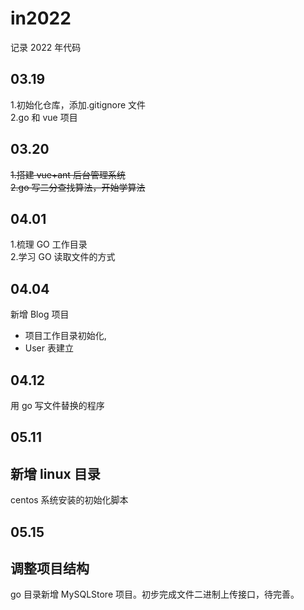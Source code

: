 # in2022

记录 2022 年代码

## 03.19

1.初始化仓库，添加.gitignore 文件  
2.go 和 vue 项目

## 03.20

~~1.搭建 vue+ant 后台管理系统~~  
~~2.go 写二分查找算法，开始学算法~~

## 04.01

1.梳理 GO 工作目录  
2.学习 GO 读取文件的方式

## 04.04

新增 Blog 项目

-   项目工作目录初始化,
-   User 表建立

## 04.12

用 go 写文件替换的程序

## 05.11

## 新增 linux 目录

centos 系统安装的初始化脚本

## 05.15

## 调整项目结构

go 目录新增 MySQLStore 项目。初步完成文件二进制上传接口，待完善。
